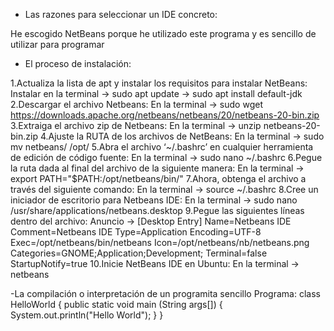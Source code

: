 - Las razones para seleccionar un IDE concreto:

He escogido NetBeans porque he utilizado este programa y es sencillo de utilizar para programar

- El proceso de instalación:

1.Actualiza la lista de apt y instalar los requisitos para instalar NetBeans: Instalar en la terminal
    -> sudo apt update
    -> sudo apt install default-jdk
2.Descargar el archivo Netbeans: En la terminal
    -> sudo wget https://downloads.apache.org/netbeans/netbeans/20/netbeans-20-bin.zip
3.Extraiga el archivo zip de Netbeans: En la terminal
    -> unzip netbeans-20-bin.zip
4.Ajuste la RUTA de los archivos de NetBeans: En la terminal
    -> sudo mv netbeans/ /opt/
5.Abra el archivo ‘~/.bashrc’ en cualquier herramienta de edición de código fuente: En la terminal
    -> sudo nano ~/.bashrc
6.Pegue la ruta dada al final del archivo de la siguiente manera: En la terminal
    -> export PATH="$PATH:/opt/netbeans/bin/"
7.Ahora, obtenga el archivo a través del siguiente comando: En la terminal
    -> source ~/.bashrc
8.Cree un iniciador de escritorio para Netbeans IDE: En la terminal
    -> sudo nano /usr/share/applications/netbeans.desktop
9.Pegue las siguientes líneas dentro del archivo: Anuncio
    -> [Desktop Entry]
        Name=Netbeans IDE
        Comment=Netbeans IDE
        Type=Application
        Encoding=UTF-8
        Exec=/opt/netbeans/bin/netbeans
        Icon=/opt/netbeans/nb/netbeans.png
        Categories=GNOME;Application;Development;
        Terminal=false
        StartupNotify=true
10.Inicie NetBeans IDE en Ubuntu: En la terminal
    -> netbeans

-La compilación o interpretación de un programita sencillo
Programa:
    class HelloWorld {
        public static void main (String args[]) {
            System.out.println("Hello World");
        }
    }